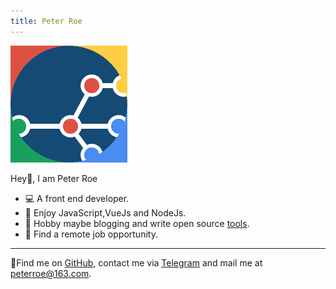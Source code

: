 ```yaml
---
title: Peter Roe
---
```


<!-- <ClientOnly>
  <Plum/>
</ClientOnly> -->

<img src="/download.png" float-right rounded-full class="!mt-0 !mb-0" draggable="false">

Hey👋, I am Peter Roe

* 💻 A front end developer.
* 🦄 Enjoy JavaScript,VueJs and NodeJs.
* 🍉 Hobby maybe blogging and write open source [tools](/tools).
* 💨 Find a remote job opportunity.

***

🧐Find me on [GitHub](https://github.com/peterroe), contact me via [Telegram](https://t.me/peterroe) and mail me at [peterroe@163.com](mailto:peterroe@163.com).